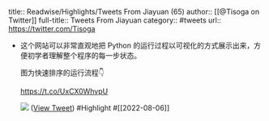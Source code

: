 title:: Readwise/Highlights/Tweets From Jiayuan (65)
author:: [[@Tisoga on Twitter]]
full-title:: Tweets From Jiayuan
category:: #tweets
url:: https://twitter.com/Tisoga

- 这个网站可以非常直观地把 Python 的运行过程以可视化的方式展示出来，方便初学者理解整个程序的每一步状态。
  
  图为快速排序的运行流程👇
  
  https://t.co/UxCX0WhvpU 
  
  ![](https://pbs.twimg.com/media/FZXspWeUYAA6cpS.jpg) ([View Tweet](https://twitter.com/Tisoga/status/1555409446267863044)) #Highlight #[[2022-08-06]]